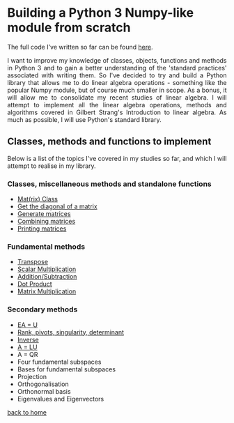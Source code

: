 # Building a Python 3 Numpy-like module from scratch

The full code I've written so far can be found [here](./full_code.md).

<div style="text-align: justify">
<p>I want to improve my knowledge of classes, objects, functions and methods in
Python 3 and to gain a better understanding of the 'standard practices'
associated with writing them. So I've decided to try and build a Python library
that allows me to do linear algebra operations - something like the popular
Numpy module, but of course much smaller in scope. As a bonus, it will allow me
to consolidate my recent studies of linear algebra. I will attempt to implement
all the linear algebra operations, methods and algorithms covered in Gilbert
Strang's Introduction to linear algebra. As much as possible, I will use
Python's standard library.</p>
</div>

## Classes, methods and functions to implement

<div style="text-align: justify">
<p>Below is a list of the topics I've covered in my studies so far, and which I
will attempt to realise in my library.</p>
</div>

### Classes, miscellaneous methods and standalone functions
- [Mat(rix) Class](./class_and_standalone_functions.md)
- [Get the diagonal of a matrix](./class_and_standalone_functions.md)
- [Generate matrices](./class_and_standalone_functions.md)
- [Combining matrices](./class_and_standalone_functions.md)
- [Printing matrices](./class_and_standalone_functions.md)

### Fundamental methods
- [Transpose](./transpose.md)
- [Scalar Multiplication](./scalar_multiplication.md)
- [Addition/Subtraction](./addition_subtraction.md)
- [Dot Product](./dot_prod_and_mat_multiply.md)
- [Matrix Multiplication](./dot_prod_and_mat_multiply.md)

### Secondary methods 
- [EA = U](./elimination.md)
- [Rank, pivots, singularity, determinant](./rank_piv_sing_det.md)
- [Inverse](./inverse.md)
- [A = LU](./lu_factorisation.md)
- A = QR
- Four fundamental subspaces
- Bases for fundamental subspaces
- Projection
- Orthogonalisation
- Orthonormal basis
- Eigenvalues and Eigenvectors

[back to home](../README.md)


